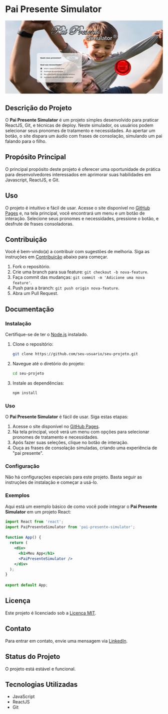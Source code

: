 # Pai Presente Simulator

![Banner](banner.png)

## Descrição do Projeto

O **Pai Presente Simulator** é um projeto simples desenvolvido para praticar ReactJS, Git, e técnicas de deploy. Neste simulador, os usuários podem selecionar seus pronomes de tratamento e necessidades. Ao apertar um botão, o site dispara um áudio com frases de consolação, simulando um pai falando para o filho.

## Propósito Principal

O principal propósito deste projeto é oferecer uma oportunidade de prática para desenvolvedores interessados em aprimorar suas habilidades em Javascript, ReactJS, e Git.

## Uso

O projeto é intuitivo e fácil de usar. Acesse o site disponível no [GitHub Pages](https://cristianvalim.github.io/paipresentesimulator/) e, na tela principal, você encontrará um menu e um botão de interação. Selecione seus pronomes e necessidades, pressione o botão, e desfrute de frases consoladoras.

## Contribuição

Você é bem-vindo(a) a contribuir com sugestões de melhoria. Siga as instruções em [Contribuição](#contribuição) abaixo para começar.

1. Fork o repositório.
2. Crie uma branch para sua feature: `git checkout -b nova-feature`.
3. Faça commit das mudanças: `git commit -m 'Adicione uma nova feature'`.
4. Push para a branch: `git push origin nova-feature`.
5. Abra um Pull Request.

## Documentação

### Instalação

Certifique-se de ter o [Node.js](https://nodejs.org/) instalado.

1. Clone o repositório:
    ```bash
    git clone https://github.com/seu-usuario/seu-projeto.git
    ```
2. Navegue até o diretório do projeto:
    ```bash
    cd seu-projeto
    ```
3. Instale as dependências:
    ```bash
    npm install
    ```

### Uso

O **Pai Presente Simulator** é fácil de usar. Siga estas etapas:

1. Acesse o site disponível no [GitHub Pages](https://cristianvalim.github.io/paipresentesimulator/).
2. Na tela principal, você verá um menu com opções para selecionar pronomes de tratamento e necessidades.
3. Após fazer suas seleções, clique no botão de interação.
4. Ouça as frases de consolação simuladas, criando uma experiência de "pai presente".

### Configuração

Não há configurações especiais para este projeto. Basta seguir as instruções de instalação e começar a usá-lo.

### Exemplos

Aqui está um exemplo básico de como você pode integrar o **Pai Presente Simulator** em um projeto React:

```jsx
import React from 'react';
import PaiPresenteSimulator from 'pai-presente-simulator';

function App() {
  return (
    <div>
      <h1>Meu App</h1>
      <PaiPresenteSimulator />
    </div>
  );
}

export default App;
```

## Licença

Este projeto é licenciado sob a [Licença MIT](LICENSE).

## Contato

Para entrar em contato, envie uma mensagem via [LinkedIn](https://www.linkedin.com/in/cristianvalim/).

## Status do Projeto

O projeto está estável e funcional.

## Tecnologias Utilizadas

- JavaScript
- ReactJS
- Git

